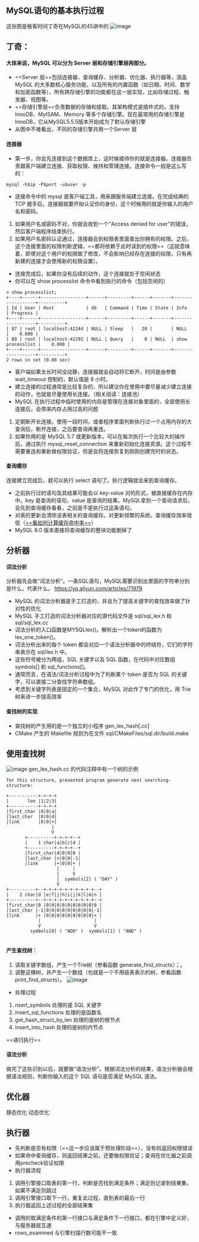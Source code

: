 
## MySQL语句的基本执行过程
这张图是极客时间丁奇在MySQL的45讲中的
![image](8FB378E8017C4C4D9C149F5D76CEAFF0)
## 丁奇：
#### 大体来说，MySQL 可以分为 Server 层和存储引擎层两部分。
- ==Server 层==包括连接器、查询缓存、分析器、优化器、执行器等，涵盖 MySQL 的大多数核心服务功能，以及所有的内置函数（如日期、时间、数学和加密函数等），所有跨存储引擎的功能都在这一层实现，比如存储过程、触发器、视图等。
- ==存储引擎层==负责数据的存储和提取。其架构模式是插件式的，支持 InnoDB、MyISAM、Memory 等多个存储引擎。现在最常用的存储引擎是InnoDB，它从MySQL5.5.5版本开始成为了默认存储引擎
- 从图中不难看出，不同的存储引擎共用一个Server 层

#### 连接器
- 第一步，你会先连接到这个数据库上，这时候接待你的就是连接器。连接器负责跟客户端建立连接、获取权限、维持和管理连接。连接命令一般是这么写的：
```
mysql -h$ip -P$port -u$user -p
```
- 连接命令中的 mysql 是客户端工具，用来跟服务端建立连接。在完成经典的 TCP 握手后，连接器就要开始认证你的身份，这个时候用的就是你输入的用户名和密码。
1. 如果用户名或密码不对，你就会收到一个"Access denied for user"的错误，然后客户端程序结束执行。
2. 如果用户名密码认证通过，连接器会到权限表里面查出你拥有的权限。之后，这个连接里面的权限判断逻辑，==都将依赖于此时读到的权限==（这就意味着，即使对这个用户的权限做了修改，不会影响已经存在连接的权限，只有再新建的连接才会使用新的权限设置）。
- 连接完成后，如果你没有后续的动作，这个连接就处于空闲状态
- 你可以在 show processlist 命令中看到执行的命令（包括空闲的）
```
> show processlist;
+----+------+-----------------+------+---------+------+-------+------------------+----------+
| Id | User | Host            | db   | Command | Time | State | Info             | Progress |
+----+------+-----------------+------+---------+------+-------+------------------+----------+
| 87 | root | localhost:42244 | NULL | Sleep   |   28 |       | NULL             |    0.000 |
| 89 | root | localhost:42292 | NULL | Query   |    0 | NULL  | show processlist |    0.000 |
+----+------+-----------------+------+---------+------+-------+------------------+----------+
2 rows in set (0.00 sec)

```
- 客户端如果太长时间没动静，连接器就会自动将它断开，时间是由参数 wait_timeout 控制的，默认值是 8 小时。
- 建立连接的过程通常是比较复杂的，所以建议你在使用中要尽量减少建立连接的动作，也就是尽量使用长连接。（相关阅读：连接池）
- MySQL 在执行过程中临时使用的内存是管理在连接对象里面的，全部使用长连接后，会带来内存占用过高的问题
1. 定期断开长连接。使用一段时间，或者程序里面判断执行过一个占用内存的大查询后，断开连接，之后要查询再重连。
2. 如果你用的是 MySQL 5.7 或更新版本，可以在每次执行一个比较大的操作后，通过执行 mysql_reset_connection 来重新初始化连接资源。这个过程不需要重连和重新做权限验证，但是会将连接恢复到刚刚创建完时的状态。

#### 查询缓存
连接建立完成后，就可以执行 select 语句了。执行逻辑就会来到查询缓存。
- 之前执行过的语句及其结果可能会以 key-value 对的形式，被直接缓存在内存中。key 是查询的语句，value 是查询的结果。MySQL拿到一个查询请求后，会先到查询缓存看看，之前是不是执行过这条语句。
- 对表的更新会清除该表相关的查询缓存。对更新频繁的系统，查询缓存效率很低（[==看如何计算缓存命中率==](https://note.youdao.com/)）
- MySQL 8.0 版本直接将查询缓存的整块功能删掉了

## 分析器
#### 词法分析
分析器先会做“词法分析”。一条SQL语句，MySQL需要识别出里面的字符串分别是什么，代表什么。
https://yq.aliyun.com/articles/71979
- MySQL 的词法分析器是手工打造的，并且为了提高关键字的查找效率做了针对性的优化
- MySQL 手工打造的词法分析器对应的源代码文件是 sql/sql_lex.h 和 sql/sql_lex.cc
- 词法分析的入口函数是MYSQLlex()。解析出一个token的函数为lex_one_token()。
- 词法分析出来的每个 token 都会对应一个语法分析器中的终结符，它们的字符串表示在 sql/lex.h 中。
- 这些符号被分为两组，SQL 关键字以及 SQL 函数，在代码中对应数组 symbols[] 和 sql_functions[]。
- 通常而言，在语法/词法分析过程中为了判断某个 token 是否为 SQL 的关键字，可以直接二分查找字符串数组。
- 考虑到关键字列表是固定的一个集合，MySQL 对此作了专门的优化，用 Trie 树来进一步提高效率


#### 查找树的实现
- 查找树的产生用的是一个独立的小程序 gen_lex_hash[.cc]
- CMake 产生的 Makefile 规则为在文件 sql/CMakeFiles/sql.dir/build.make 


## 使用查找树
![image](B6D9EB6A288647FA89BB97A7563F51F3)
gen_lex_hash.cc 的代码注释中有一个树的示例
```
for this structure, presented program generate next searching-structure:

+-----------+-+-+-+
|       len |1|2|3|
+-----------+-+-+-+
|first_char |0|0|a|
|last_char  |0|0|d|
|link       |0|0|+|
                 |
                 V
       +----------+-+-+-+--+
       |    1 char|a|b|c|d |
       +----------+-+-+-+--+
       |first_char|d|0|0|0 |
       |last_char |n|0|0|-1|
       |link      |+|0|0|+ |
                   |     |
                   |     V
                   |  symbols[2] ( "DAY" )
                   V
+----------+--+-+-+-+-+-+-+-+-+-+--+
|    2 char|d |e|f|j|h|i|j|k|l|m|n |
+----------+--+-+-+-+-+-+-+-+-+-+--+
|first_char|0 |0|0|0|0|0|0|0|0|0|0 |
|last_char |-1|0|0|0|0|0|0|0|0|0|-1|
|link      |+ |0|0|0|0|0|0|0|0|0|+ |
            |                    |
            V                    V
         symbols[0] ( "ADD" )  symbols[1] ( "AND" )


```


#### 产生查找树：
1. 读取关键字数组，产生一个Trie树（参看函数 generate_find_structs）；。
2. 调整这棵树，并产生一个数组（也就是一个不用链表表示的树，参看函数 print_find_structs）。
![image](F3620FD879324FAE8E793E5695430A7E)
- 处理过程
1. nsert_symbols 处理的是 SQL 关键字
2. insert_sql_functions 处理的是函数名
3. get_hash_struct_by_len 处理的是树的根节点
4. insert_into_hash 处理的是树的内节点

==递归执行==
#### 语法分析
做完了这些识别以后，就要做“语法分析”。根据词法分析的结果，语法分析器会根据语法规则，判断你输入的这个 SQL 语句是否满足 MySQL 语法。

## 优化器
静态优化
动态优化
## 执行器
- 先判断是否有权限（==这一步应该属于预处理阶段==），没有则返回权限错误
- 如果命中查询缓存，则返回结果之前，还要做权限验证；查询在优化器之前调用precheck验证权限
- 执行器流程
1. 调用引擎接口取表的第一行，判断是否找到满足条件；满足则记录到结果集，如果不满足则跳过
2. 调用引擎接口取下一行，重复此过程，直到表的最后一行
3. 执行器返回上述过程的全部结果集
- 调用的取满足条件的第一行接口与满足条件下一行接口，都在引擎中定义好，与服务器层互通
- rows_examined 与引擎扫描行数可能不一致
